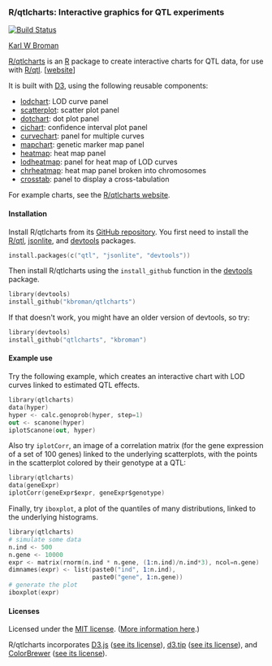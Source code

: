 ### R/qtlcharts: Interactive graphics for QTL experiments

[![Build Status](https://travis-ci.org/kbroman/qtlcharts.png?branch=master)](https://travis-ci.org/kbroman/qtlcharts)

[Karl W Broman](http://kbroman.org)

[R/qtlcharts](http://kbroman.org/qtlcharts) is an [R](http://www.r-project.org) package to create
interactive charts for QTL data, for use
with [R/qtl](http://www.rqtl.org). \[[website](http://kbroman.org/qtlcharts)\]

It is built with [D3](http://d3js.org), using the following reusable components:
- [lodchart](inst/panels/lodchart): LOD curve panel
- [scatterplot](inst/panels/scatterplot): scatter plot panel
- [dotchart](inst/panels/dotchart): dot plot panel
- [cichart](inst/panels/cichart): confidence interval plot panel
- [curvechart](inst/panels/curvechart): panel for multiple curves
- [mapchart](inst/panels/mapchart): genetic marker map panel
- [heatmap](inst/panels/heatmap): heat map panel
- [lodheatmap](inst/panels/lodheatmap): panel for heat map of LOD curves
- [chrheatmap](inst/panels/chrheatmap): heat map panel broken into chromosomes
- [crosstab](inst/panels/crosstab): panel to display a cross-tabulation

For example charts, see the [R/qtlcharts website](http://kbroman.org/qtlcharts).

#### Installation

Install R/qtlcharts from its
[GitHub repository](http://github.com/kbroman/qtlcharts). You first need to
install the [R/qtl](http://www.rqtl.org),
[jsonlite](http://cran.r-project.org/web/packages/jsonlite),
and [devtools](https://github.com/hadley/devtools) packages.

```S
install.packages(c("qtl", "jsonlite", "devtools"))
```

Then install R/qtlcharts using the `install_github` function in the
[devtools](http://github.com/hadley/devtools) package.

```S
library(devtools)
install_github("kbroman/qtlcharts")
```

If that doesn't work, you might have an older version of devtools, so try:

```S
library(devtools)
install_github("qtlcharts", "kbroman")
```

#### Example use

Try the following example, which creates an interactive chart with LOD
curves linked to estimated QTL effects.

```S
library(qtlcharts)
data(hyper)
hyper <- calc.genoprob(hyper, step=1)
out <- scanone(hyper)
iplotScanone(out, hyper)
```

Also try `iplotCorr`, an image of a correlation matrix (for the
gene expression of a set of 100 genes) linked to the underlying
scatterplots, with the points in the scatterplot colored by their
genotype at a QTL:

```S
library(qtlcharts)
data(geneExpr)
iplotCorr(geneExpr$expr, geneExpr$genotype)
```

Finally, try `iboxplot`, a plot of the quantiles of many
distributions, linked to the underlying histograms.

```S
library(qtlcharts)
# simulate some data
n.ind <- 500
n.gene <- 10000
expr <- matrix(rnorm(n.ind * n.gene, (1:n.ind)/n.ind*3), ncol=n.gene)
dimnames(expr) <- list(paste0("ind", 1:n.ind),
                       paste0("gene", 1:n.gene))
# generate the plot
iboxplot(expr)
```

#### Licenses

Licensed under the [MIT license](LICENSE). ([More information here](http://en.wikipedia.org/wiki/MIT_License).)

R/qtlcharts incorporates [D3.js](http://d3js.org)
([see its license](inst/d3/LICENSE)),
[d3.tip](http://github.com/Caged/d3-tip)
([see its license](inst/d3-tip/LICENSE)), and
[ColorBrewer](http://colorbrewer2.org) ([see its license](inst/colorbrewer/LICENSE)).
